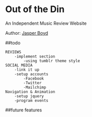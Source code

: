 Out of the Din
===========

An Independent Music Review Website

Author: [Jasper Boyd](jasperboyd.com)

##todo 

    REVIEWS
        -implement section 
            -using tumblr theme style
    SOCIAL MEDIA 
        -link it up 
        -setup accounts
            -Facebook
            -Twitter
            -Mailchimp
    Navigation & Animation
        -setup jquery
        -program events

##future features

